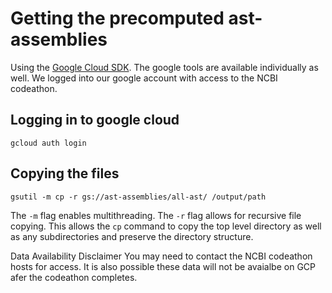 # Getting the precomputed ast-assemblies

Using the [Google Cloud SDK](https://cloud.google.com/sdk/?hl=en). The google tools are available individually as well.
We logged into our google account with access to the NCBI codeathon.

## Logging in to google cloud
```
gcloud auth login
```

## Copying the files
```
gsutil -m cp -r gs://ast-assemblies/all-ast/ /output/path
```
 The `-m` flag enables multithreading.
 The `-r` flag allows for recursive file copying. This allows the `cp` command to copy the top level directory as well as any subdirectories and preserve the directory structure.

Data Availability Disclaimer 
You may need to contact the NCBI codeathon hosts for access. It is also possible these data will not be avaialbe on GCP afer the codeathon completes.
